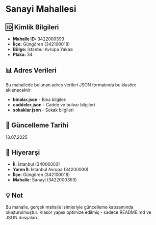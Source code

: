 # Sanayi Mahallesi

## 🆔 Kimlik Bilgileri
- **Mahalle ID:** 3422000393
- **İlçe:** Güngören (342100018)
- **Bölge:** İstanbul Avrupa Yakası
- **Plaka:** 34

## 📊 Adres Verileri
Bu mahallede bulunan adres verileri JSON formatında bu klasöre eklenecektir:
- **binalar.json** - Bina bilgileri
- **caddeler.json** - Cadde ve bulvar bilgileri
- **sokaklar.json** - Sokak bilgileri

## 📅 Güncelleme Tarihi
13.07.2025

## 🔗 Hiyerarşi
- **İl:** İstanbul (34000000)
- **Yarım İl:** İstanbul Avrupa (34200000)
- **İlçe:** Güngören (342100018)
- **Mahalle:** Sanayi (3422000393)

## 💡 Not
Bu mahalle, gerçek mahalle isimleriyle güncelleme kapsamında oluşturulmuştur.
Klasör yapısı optimize edilmiş - sadece README.md ve JSON dosyaları.
